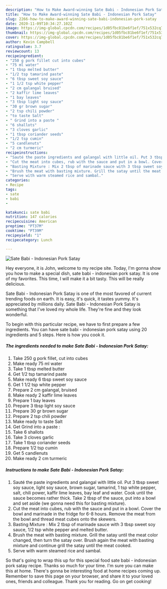```yaml
---
description: "How to Make Award-winning Sate Babi - Indonesian Pork Satay"
title: "How to Make Award-winning Sate Babi - Indonesian Pork Satay"
slug: 2266-how-to-make-award-winning-sate-babi-indonesian-pork-satay
date: 2020-11-09T10:34:27.102Z
image: https://img-global.cpcdn.com/recipes/1d05fbc81be6f1ef/751x532cq70/sate-babi-indonesian-pork-satay-recipe-main-photo.jpg
thumbnail: https://img-global.cpcdn.com/recipes/1d05fbc81be6f1ef/751x532cq70/sate-babi-indonesian-pork-satay-recipe-main-photo.jpg
cover: https://img-global.cpcdn.com/recipes/1d05fbc81be6f1ef/751x532cq70/sate-babi-indonesian-pork-satay-recipe-main-photo.jpg
author: Kevin Campbell
ratingvalue: 3.7
reviewcount: 13
recipeingredient:
- "250 g pork fillet cut into cubes"
- "75 ml water"
- "1 tbsp melted butter"
- "1/2 tsp tamarind paste"
- "6 tbsp sweet soy sauce"
- "1 1/2 tsp white pepper"
- "2 cm galangal bruised"
- "2 kaffir lime leaves"
- "1 bay leaves"
- "3 tbsp light soy sauce"
- "30 gr brown sugar"
- "2 tsp chili powder"
- "to taste Salt"
- " Grind into a paste "
- "6 shallots"
- "3 cloves garlic"
- "1 tbsp coriander seeds"
- "1/2 tsp cumin"
- "5 candlenuts"
- "2 cm turmeric"
recipeinstructions:
- "Sauté the paste ingredients and galangal with little oil. Put 3 tbsp sweet soy sauce, light soy sauce, brown sugar, tamarind, 1 tsp white pepper, salt, chili power, kaffir lime leaves, bay leaf and water. Cook until the sauce becomes rather thick. Take 2 tbsp of the sauce, put into a bowl and set aside (we gonna need this for basting mixture)."
- "Cut the meat into cubes, rub with the sauce and put in a bowl. Cover the bowl and marinade in the fridge for 6-8 hours. Remove the meat from the bowl and thread meat cubes onto the skewers."
- "Basting Mixture : Mix 2 tbsp of marinade sauce with 3 tbsp sweet soy sauce, 1/2 tsp white pepper and melted butter."
- "Brush the meat with basting mixture. Grill the satay until the meat color changed, then turn the satay over. Brush again the meat with basting mixture and continue grill the satay until the meat cooked."
- "Serve with warm steamed rice and sambal."
categories:
- Recipe
tags:
- sate
- babi
- 

katakunci: sate babi  
nutrition: 147 calories
recipecuisine: American
preptime: "PT37M"
cooktime: "PT39M"
recipeyield: "1"
recipecategory: Lunch

---
```



![Sate Babi - Indonesian Pork Satay](https://img-global.cpcdn.com/recipes/1d05fbc81be6f1ef/751x532cq70/sate-babi-indonesian-pork-satay-recipe-main-photo.jpg)

Hey everyone, it is John, welcome to my recipe site. Today, I'm gonna show you how to make a special dish, sate babi - indonesian pork satay. It is one of my favorites. This time, I will make it a bit tasty. This will be really delicious.



Sate Babi - Indonesian Pork Satay is one of the most favored of current trending foods on earth. It is easy, it's quick, it tastes yummy. It's appreciated by millions daily. Sate Babi - Indonesian Pork Satay is something that I've loved my whole life. They're fine and they look wonderful.


To begin with this particular recipe, we have to first prepare a few ingredients. You can have sate babi - indonesian pork satay using 20 ingredients and 5 steps. Here is how you cook it.

<!--inarticleads1-->

##### The ingredients needed to make Sate Babi - Indonesian Pork Satay:

1. Take 250 g pork fillet, cut into cubes
1. Make ready 75 ml water
1. Take 1 tbsp melted butter
1. Get 1/2 tsp tamarind paste
1. Make ready 6 tbsp sweet soy sauce
1. Get 1 1/2 tsp white pepper
1. Prepare 2 cm galangal, bruised
1. Make ready 2 kaffir lime leaves
1. Prepare 1 bay leaves
1. Prepare 3 tbsp light soy sauce
1. Prepare 30 gr brown sugar
1. Prepare 2 tsp chili powder
1. Make ready to taste Salt
1. Get  Grind into a paste :
1. Take 6 shallots
1. Take 3 cloves garlic
1. Take 1 tbsp coriander seeds
1. Prepare 1/2 tsp cumin
1. Get 5 candlenuts
1. Make ready 2 cm turmeric




<!--inarticleads2-->

##### Instructions to make Sate Babi - Indonesian Pork Satay:

1. Sauté the paste ingredients and galangal with little oil. Put 3 tbsp sweet soy sauce, light soy sauce, brown sugar, tamarind, 1 tsp white pepper, salt, chili power, kaffir lime leaves, bay leaf and water. Cook until the sauce becomes rather thick. Take 2 tbsp of the sauce, put into a bowl and set aside (we gonna need this for basting mixture).
1. Cut the meat into cubes, rub with the sauce and put in a bowl. Cover the bowl and marinade in the fridge for 6-8 hours. Remove the meat from the bowl and thread meat cubes onto the skewers.
1. Basting Mixture : Mix 2 tbsp of marinade sauce with 3 tbsp sweet soy sauce, 1/2 tsp white pepper and melted butter.
1. Brush the meat with basting mixture. Grill the satay until the meat color changed, then turn the satay over. Brush again the meat with basting mixture and continue grill the satay until the meat cooked.
1. Serve with warm steamed rice and sambal.




So that's going to wrap this up for this special food sate babi - indonesian pork satay recipe. Thanks so much for your time. I'm sure you can make this at home. There's gonna be interesting food at home recipes coming up. Remember to save this page on your browser, and share it to your loved ones, friends and colleague. Thank you for reading. Go on get cooking!
